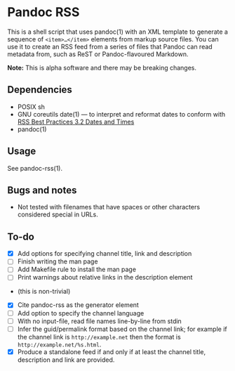 # Pandoc RSS

This is a shell script that uses pandoc(1) with an XML template to
generate a sequence of `<item>…</item>` elements from markup source
files. You can use it to create an RSS feed from a series of files that
Pandoc can read metadata from, such as ReST or Pandoc-flavoured
Markdown.

**Note:** This is alpha software and there may be breaking changes.

## Dependencies

  - POSIX sh
  - GNU coreutils date(1) — to interpret and reformat dates to conform with
    [RSS Best Practices 3.2 Dates and Times](https://www.rssboard.org/rss-profile#data-types-datetime)
  - pandoc(1)

## Usage

See pandoc-rss(1).

## Bugs and notes

  - Not tested with filenames that have spaces or other characters
    considered special in URLs.

## To-do

  - [x] Add options for specifying channel title, link and description
  - [ ] Finish writing the man page
  - [ ] Add Makefile rule to install the man page
  - [ ] Print warnings about relative links in the description element
  - (this is non-trivial)
  - [x] Cite pandoc-rss as the generator element
  - [ ] Add option to specify the channel language
  - [ ] With no input-file, read file names line-by-line from stdin
  - [ ] Infer the guid/permalink format based on the channel link; for
    example if the channel link is `http://example.net` then the
    format is `http://example.net/%s.html`.
  - [x] Produce a standalone feed if and only if at least the channel
    title, description and link are provided.
